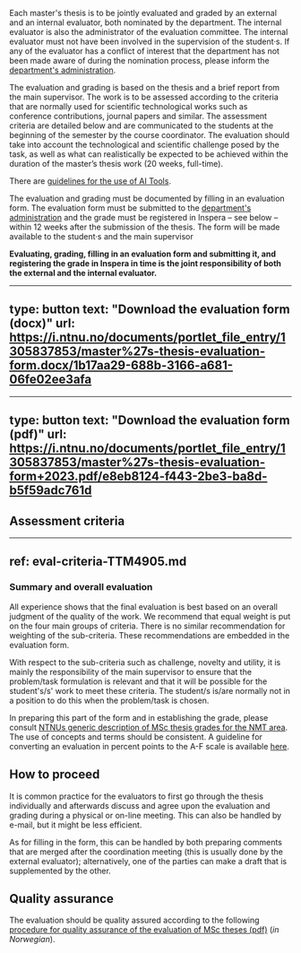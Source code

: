Each master's thesis is to be jointly evaluated and graded by an external and an internal evaluator, both nominated by the department. The internal evaluator is also the administrator of the evaluation committee. The internal evaluator must not have been involved in the supervision of the student·s. If any of the evaluator has a conflict of interest that the department has not been made aware of during the nomination process, please inform the [department's administration](mailto:liv.k.stubberud@ntnu.no,laurent.paquereau@ntnu.no).

The evaluation and grading is based on the thesis and a brief report from the main supervisor. The work is to be assessed according to the criteria that are normally used for scientific technological works such as conference contributions, journal papers and similar. The assessment criteria are detailed below and are communicated to the students at the beginning of the semester by the course coordinator. The evaluation should take into account the technological and scientific challenge posed by the task, as well as what can realistically be expected to be achieved within the duration of the master’s thesis work (20 weeks, full-time). 

There are [guidelines for the use of AI Tools](../bruk-av-ki.html).

The evaluation and grading must be documented by filling in an evaluation form. The evaluation form must be submitted to the [department's administration](mailto:liv.k.stubberud@ntnu.no,laurent.paquereau@ntnu.no) and the grade must be registered in Inspera – see below –  within 12 weeks after the submission of the thesis. The form will be made available to the student·s and the main supervisor

**Evaluating, grading, filling in an evaluation form and submitting it, and registering the grade in Inspera in time is the joint responsibility of both the external and the internal evaluator.**


---
type: button
text: "Download the evaluation form (docx)"
url: https://i.ntnu.no/documents/portlet_file_entry/1305837853/master%27s-thesis-evaluation-form.docx/1b17aa29-688b-3166-a681-06fe02ee3afa
---


---
type: button
text: "Download the evaluation form (pdf)"
url: https://i.ntnu.no/documents/portlet_file_entry/1305837853/master%27s-thesis-evaluation-form+2023.pdf/e8eb8124-f443-2be3-ba8d-b5f59adc761d
---


## Assessment criteria


---
ref: eval-criteria-TTM4905.md
---

### Summary and overall evaluation

All experience shows that the final evaluation is best based on an overall judgment of the quality of the work. We recommend that equal weight is put on the four main groups of criteria. There is no similar recommendation for weighting of the sub-criteria. These recommendations are embedded in the evaluation form.

With respect to the sub-criteria such as challenge, novelty and utility, it is mainly the responsibility of the main supervisor to ensure that the problem/task formulation is relevant and that it will be possible for the student's/s' work to meet these criteria. The student/s is/are normally not in a position to do this when the problem/task is chosen.

In preparing this part of the form and in establishing the grade, please consult [NTNUs generic description of MSc thesis grades for the NMT area](https://i.ntnu.no/wiki/-/wiki/English/Description+of+grades+for+master+thesis). The use of concepts and terms should be consistent. A guideline for converting an evaluation in percent points to the A-F scale is available [here](https://i.ntnu.no/wiki/-/wiki/English/Grading+scale+using+percentage+points).


## How to proceed

It is common practice for the evaluators to first go through the thesis individually and afterwards discuss and agree upon the evaluation and grading during a physical or on-line meeting. This can also be handled by e-mail, but it might be less efficient. 

As for filling in the form, this can be handled by both preparing comments that are merged after the coordination meeting (this is usually done by the external evaluator); alternatively, one of the parties can make a draft that is supplemented by the other.

## Quality assurance

The evaluation should be quality assured according to the following [procedure for quality assurance of the evaluation of MSc theses (pdf)](https://edu.iik.ntnu.no/assets/Prosedyre%20kvalitetssikring%20sensur%20masteroppgaver%20IIK.pdf) (_in Norwegian_).
